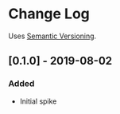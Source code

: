 # Change Log

Uses [Semantic Versioning](https://semver.org/).

## [0.1.0] - 2019-08-02
### Added
- Initial spike
